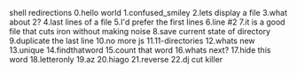 shell redirections
0.hello world
1.confused_smiley
2.lets display a file
3.what about 2?
4.last lines of a file
5.I'd prefer the first lines
6.line #2
7.it is a good file that cuts iron without making noise
8.save current state of directory
9.duplicate the last line
10.no more js
11.11-directories
12.whats new
13.unique
14.findthatword
15.count that word
16.whats next?
17.hide this word
18.letteronly
19.az
20.hiago
21.reverse
22.dj cut killer
